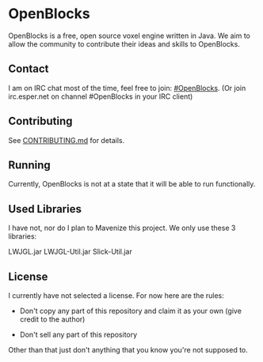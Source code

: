 # OpenBlocks
OpenBlocks is a free, open source voxel engine written in Java. We aim to allow the community to contribute their ideas and skills to OpenBlocks.

## Contact
I am on IRC chat most of the time, feel free to join: [#OpenBlocks](http://webchat.esper.net/?nick=&channels=OpenBlocks). (Or join irc.esper.net on channel #OpenBlocks in your IRC client)

## Contributing

See [CONTRIBUTING.md](https://github.com/mattrick16/OpenBlocks/blob/master/CONTRIBUTING.md) for details.

## Running
Currently, OpenBlocks is not at a state that it will be able to run functionally.

## Used Libraries
I have not, nor do I plan to Mavenize this project. We only use these 3 libraries:

LWJGL.jar
LWJGL-Util.jar
Slick-Util.jar

## License 
I currently have not selected a license. For now here are the rules:

- Don't copy any part of this repository and claim it as your own (give credit to the author)

-  Don't sell any part of this repository 

Other than that just don't anything that you know you're not supposed to.

 
